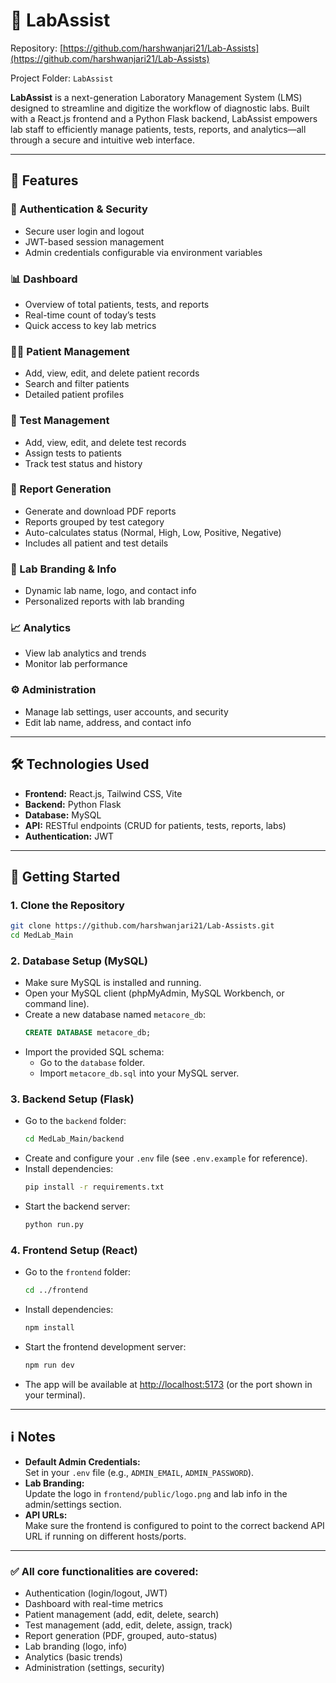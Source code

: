 
# 🧪 LabAssist

Repository: [https://github.com/harshwanjari21/Lab-Assists](https://github.com/harshwanjari21/Lab-Assists)

Project Folder: `LabAssist`

**LabAssist** is a next-generation Laboratory Management System (LMS) designed to streamline and digitize the workflow of diagnostic labs. Built with a React.js frontend and a Python Flask backend, LabAssist empowers lab staff to efficiently manage patients, tests, reports, and analytics—all through a secure and intuitive web interface.

---

## 🚀 Features

### 🔐 Authentication & Security
- Secure user login and logout
- JWT-based session management
- Admin credentials configurable via environment variables

### 📊 Dashboard
- Overview of total patients, tests, and reports
- Real-time count of today’s tests
- Quick access to key lab metrics

### 🧑‍⚕️ Patient Management
- Add, view, edit, and delete patient records
- Search and filter patients
- Detailed patient profiles

### 🧫 Test Management
- Add, view, edit, and delete test records
- Assign tests to patients
- Track test status and history

### 📝 Report Generation
- Generate and download PDF reports
- Reports grouped by test category
- Auto-calculates status (Normal, High, Low, Positive, Negative)
- Includes all patient and test details

### 🧬 Lab Branding & Info
- Dynamic lab name, logo, and contact info
- Personalized reports with lab branding

### 📈 Analytics
- View lab analytics and trends
- Monitor lab performance

### ⚙️ Administration
- Manage lab settings, user accounts, and security
- Edit lab name, address, and contact info

---

## 🛠 Technologies Used

- **Frontend:** React.js, Tailwind CSS, Vite
- **Backend:** Python Flask
- **Database:** MySQL
- **API:** RESTful endpoints (CRUD for patients, tests, reports, labs)
- **Authentication:** JWT

---

## 🏁 Getting Started

### 1. Clone the Repository

```bash
git clone https://github.com/harshwanjari21/Lab-Assists.git
cd MedLab_Main
```

### 2. Database Setup (MySQL)
- Make sure MySQL is installed and running.
- Open your MySQL client (phpMyAdmin, MySQL Workbench, or command line).
- Create a new database named `metacore_db`:
  ```sql
  CREATE DATABASE metacore_db;
  ```
- Import the provided SQL schema:
  - Go to the `database` folder.
  - Import `metacore_db.sql` into your MySQL server.

### 3. Backend Setup (Flask)
- Go to the `backend` folder:
  ```bash
  cd MedLab_Main/backend
  ```
- Create and configure your `.env` file (see `.env.example` for reference).
- Install dependencies:
  ```bash
  pip install -r requirements.txt
  ```
- Start the backend server:
  ```bash
  python run.py
  ```

### 4. Frontend Setup (React)
- Go to the `frontend` folder:
  ```bash
  cd ../frontend
  ```
- Install dependencies:
  ```bash
  npm install
  ```
- Start the frontend development server:
  ```bash
  npm run dev
  ```
- The app will be available at [http://localhost:5173](http://localhost:5173) (or the port shown in your terminal).

---

## ℹ️ Notes

- **Default Admin Credentials:**  
  Set in your `.env` file (e.g., `ADMIN_EMAIL`, `ADMIN_PASSWORD`).
- **Lab Branding:**  
  Update the logo in `frontend/public/logo.png` and lab info in the admin/settings section.
- **API URLs:**  
  Make sure the frontend is configured to point to the correct backend API URL if running on different hosts/ports.

---

### ✅ All core functionalities are covered:
- Authentication (login/logout, JWT)
- Dashboard with real-time metrics
- Patient management (add, edit, delete, search)
- Test management (add, edit, delete, assign, track)
- Report generation (PDF, grouped, auto-status)
- Lab branding (logo, info)
- Analytics (basic trends)
- Administration (settings, security)
